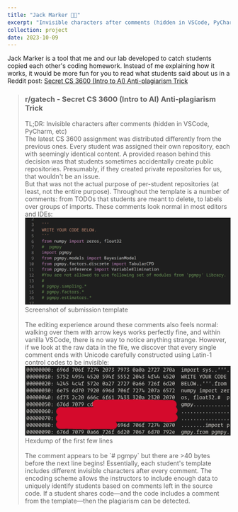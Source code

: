 ```yaml
---
title: "Jack Marker 🧑‍💻"
excerpt: "Invisible characters after comments (hidden in VSCode, PyCharm, etc). <br/><img src='/images/jackmarker-template-code.png' width='400' height='200'> <img src='/images/jackmarker-hexdump-of-the-first-few-lines.png' width='400' height='200'>"
collection: project
date: 2023-10-09
---
```


Jack Marker is a tool that me and our lab developed to catch students copied each other's coding homework. Instead of me explaining how it works, it would be more fun for you to read what students said about us in a Reddit post: [Secret CS 3600 (Intro to AI) Anti-plagiarism Trick](https://www.reddit.com/r/gatech/comments/11cofz3/secret_cs_3600_intro_to_ai_antiplagiarism_trick/)


<blockquote>
<h3>r/gatech - Secret CS 3600 (Intro to AI) Anti-plagiarism Trick</h3>
TL;DR: Invisible characters after comments (hidden in VSCode, PyCharm, etc)
<br>
The latest CS 3600 assignment was distributed differently from the previous ones. Every student was assigned their own repository, each with seemingly identical content. A provided reason behind this decision was that students sometimes accidentally create public repositories. Presumably, if they created private repositories for us, that wouldn't be an issue.
<br>
But that was not the actual purpose of per-student repositories (at least, not the entire purpose). Throughout the template is a number of comments: from TODOs that students are meant to delete, to labels over groups of imports. These comments look normal in most editors and IDEs:
<br>
<img src='/images/jackmarker-template-code.png'>
<figcaption>Screenshot of submission template</figcaption>
<br>
The editing experience around these comments also feels normal: walking over them with arrow keys works perfectly fine, and within vanilla VSCode, there is no way to notice anything strange. However, if we look at the raw data in the file, we discover that every single comment ends with Unicode carefully constructed using Latin-1 control codes to be invisible:
<br>
<img src='/images/jackmarker-hexdump-of-the-first-few-lines.png'>
<figcaption>Hexdump of the first few lines</figcaption>
<br>
The comment appears to be `# pgmpy` but there are >40 bytes before the next line begins! Essentially, each student's template includes different invisible characters after every comment. The encoding scheme allows the instructors to include enough data to uniquely identify students based on comments left in the source code. If a student shares code—and the code includes a comment from the template—then the plagiarism can be detected.
</blockquote>